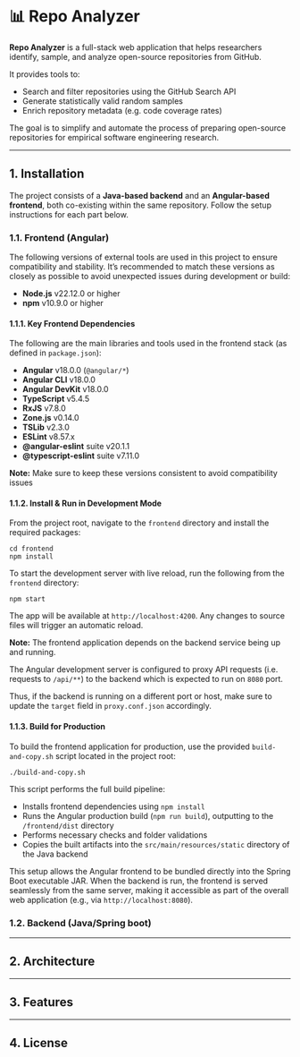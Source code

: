 # 📊 Repo Analyzer

**Repo Analyzer** is a full-stack web application that helps researchers identify, sample, and analyze open-source repositories from GitHub.

It provides tools to:

- Search and filter repositories using the GitHub Search API
- Generate statistically valid random samples
- Enrich repository metadata (e.g. code coverage rates)

The goal is to simplify and automate the process of preparing open-source repositories for empirical software engineering research.

---

## 1. Installation

The project consists of a **Java-based backend** and an **Angular-based frontend**, both co-existing within the same repository. Follow the setup instructions for each part below.

### 1.1. Frontend (Angular)

The following versions of external tools are used in this project to ensure compatibility and stability. It’s recommended to match these versions as closely as possible to avoid unexpected issues during development or build:

- **Node.js** v22.12.0 or higher  
- **npm** v10.9.0 or higher  

#### 1.1.1. Key Frontend Dependencies
The following are the main libraries and tools used in the frontend stack (as defined in `package.json`):

- **Angular** v18.0.0 (`@angular/*`)
- **Angular CLI** v18.0.0
- **Angular DevKit** v18.0.0
- **TypeScript** v5.4.5
- **RxJS** v7.8.0
- **Zone.js** v0.14.0
- **TSLib** v2.3.0
- **ESLint** v8.57.x
- **@angular-eslint** suite v20.1.1
- **@typescript-eslint** suite v7.11.0

**Note:** Make sure to keep these versions consistent to avoid compatibility issues


#### 1.1.2. Install & Run in Development Mode

From the project root, navigate to the `frontend` directory and install the required packages:

```
cd frontend
npm install
```

To start the development server with live reload, run the following from the `frontend` directory:

```
npm start
```

The app will be available at `http://localhost:4200`.
Any changes to source files will trigger an automatic reload.

**Note:** The frontend application depends on the backend service being up and running.

The Angular development server is configured to proxy API requests (i.e. requests to `/api/**`) to the backend which is expected to run on `8080` port.

Thus, if the backend is running on a different port or host, make sure to update the `target` field in `proxy.conf.json` accordingly.



#### 1.1.3. Build for Production

To build the frontend application for production, use the provided `build-and-copy.sh` script located in the project root:

```
./build-and-copy.sh
```

This script performs the full build pipeline:

- Installs frontend dependencies using `npm install`
- Runs the Angular production build (`npm run build`), outputting to the `/frontend/dist` directory
- Performs necessary checks and folder validations
- Copies the built artifacts into the `src/main/resources/static` directory of the Java backend

This setup allows the Angular frontend to be bundled directly into the Spring Boot executable JAR. When the backend is run, the frontend is served seamlessly from the same server, making it accessible as part of the overall web application (e.g., via `http://localhost:8080`).



### 1.2. Backend (Java/Spring boot)

---

## 2. Architecture


---

## 3. Features

---

## 4. License



